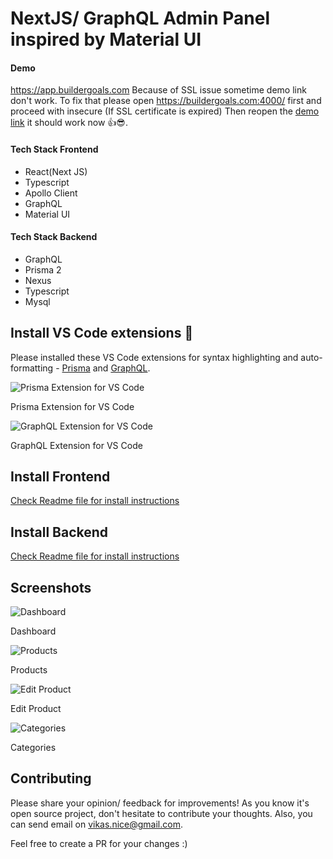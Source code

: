 # NextJS/ GraphQL Admin Panel inspired by Material UI 

#### Demo
https://app.buildergoals.com
Because of SSL issue sometime demo link don't work. To fix that please open https://buildergoals.com:4000/ first and proceed with insecure (If SSL certificate is expired)
Then reopen the [demo link](https://app.buildergoals.com) it should work now 👍😎.

#### Tech Stack Frontend
* React(Next JS)
* Typescript
* Apollo Client
* GraphQL
* Material UI

#### Tech Stack Backend
* GraphQL
* Prisma 2
* Nexus
* Typescript
* Mysql

## Install VS Code extensions 🚀

Please installed these VS Code extensions for syntax highlighting and auto-formatting - [Prisma](https://marketplace.visualstudio.com/items?itemName=Prisma.prisma) and [GraphQL](https://marketplace.visualstudio.com/items?itemName=Prisma.vscode-graphql).

![Prisma Extension for VS Code](https://i.imgur.com/IuyHd6e.png)<figcaption>Prisma Extension for VS Code</figcaption>

![GraphQL Extension for VS Code](https://i.imgur.com/Lbsk1TY.png)<figcaption>GraphQL Extension for VS Code</figcaption>

## Install Frontend
[Check Readme file for install instructions](https://github.com/dvikas/next-graphql-admin/tree/main/web-app)

## Install Backend
[Check Readme file for install instructions](https://github.com/dvikas/next-graphql-admin/tree/main/api)

## Screenshots
![Dashboard](https://i.imgur.com/rZs1OEo.png)<figcaption>Dashboard</figcaption>

![Products](https://i.imgur.com/MEBPjdL.png)<figcaption>Products</figcaption>

![Edit Product](https://i.imgur.com/1tqhaLP.png)<figcaption>Edit Product</figcaption>

![Categories](https://i.imgur.com/JWuO2Zt.png)<figcaption>Categories</figcaption>

## Contributing
Please share your opinion/ feedback for improvements! As you know it's open source project, don't hesitate to contribute your thoughts. Also, you can send email on vikas.nice@gmail.com.

Feel free to create a PR for your changes :)
